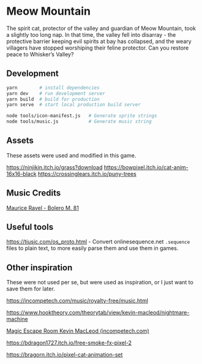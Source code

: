 # Meow Mountain

The spirit cat, protector of the valley and guardian of Meow Mountain, took a slightly too long nap. In that time, the valley fell into disarray - the protective barrier keeping evil spirits at bay has collapsed, and the weary villagers have stopped worshiping their feline protector. Can you restore peace to Whisker’s Valley?

## Development

```sh
yarn        # install dependencies
yarn dev    # run development server
yarn build  # build for production
yarn serve  # start local production build server

node tools/icon-manifest.js   # Generate sprite strings
node tools/music.js           # Generate music string
```

## Assets

These assets were used and modified in this game.

<https://ninjikin.itch.io/grass?download>
<https://bowpixel.itch.io/cat-anim-16x16-black>
<https://crossinglears.itch.io/puny-trees>

## Music Credits

[Maurice Ravel - Bolero M. 81](https://onlinesequencer.net/1561249)

## Useful tools

<https://tiusic.com/os_proto.html> - Convert onlinesequence.net `.sequence` files to plain text, to more easily parse them and use them in games.

## Other inspiration

These were not used per se, but were used as inspiration, or I just want to save them for later.

<https://incompetech.com/music/royalty-free/music.html>

<https://www.hooktheory.com/theorytab/view/kevin-macleod/nightmare-machine>

[Magic Escape Room Kevin MacLeod (incompetech.com)](https://incompetech.com/wordpress/2022/11/magic-escape-room/)

<https://bdragon1727.itch.io/free-smoke-fx-pixel-2>

<https://bragorn.itch.io/pixel-cat-animation-set>
